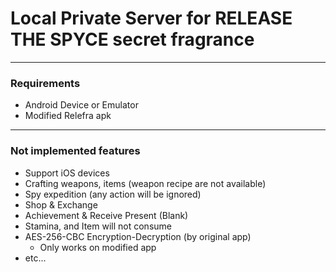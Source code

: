 # Local Private Server for RELEASE THE SPYCE secret fragrance

---

### Requirements

- Android Device or Emulator
- Modified Relefra apk

---

### Not implemented features

- Support iOS devices
- Crafting weapons, items (weapon recipe are not available)
- Spy expedition (any action will be ignored)
- Shop & Exchange
- Achievement & Receive Present (Blank)
- Stamina, and Item will not consume
- AES-256-CBC Encryption-Decryption (by original app)
  - Only works on modified app
- etc...
